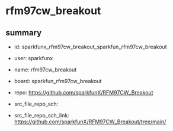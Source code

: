 # rfm97cw_breakout
 
## summary 
* id: sparkfunx_rfm97cw_breakout_sparkfun_rfm97cw_breakout
* user: sparkfunx
* name: rfm97cw_breakout
* board: sparkfun_rfm97cw_breakout
* repo: https://github.com/sparkfunX/RFM97CW_Breakout



* src_file_repo_sch: 
* src_file_repo_sch_link: https://github.com/sparkfunX/RFM97CW_Breakout/tree/main/






